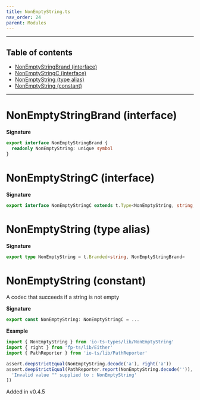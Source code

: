 ```yaml
---
title: NonEmptyString.ts
nav_order: 24
parent: Modules
---
```


---

<h2 class="text-delta">Table of contents</h2>

- [NonEmptyStringBrand (interface)](#nonemptystringbrand-interface)
- [NonEmptyStringC (interface)](#nonemptystringc-interface)
- [NonEmptyString (type alias)](#nonemptystring-type-alias)
- [NonEmptyString (constant)](#nonemptystring-constant)

---

# NonEmptyStringBrand (interface)

**Signature**

```ts
export interface NonEmptyStringBrand {
  readonly NonEmptyString: unique symbol
}
```

# NonEmptyStringC (interface)

**Signature**

```ts
export interface NonEmptyStringC extends t.Type<NonEmptyString, string, unknown> {}
```

# NonEmptyString (type alias)

**Signature**

```ts
export type NonEmptyString = t.Branded<string, NonEmptyStringBrand>
```

# NonEmptyString (constant)

A codec that succeeds if a string is not empty

**Signature**

```ts
export const NonEmptyString: NonEmptyStringC = ...
```

**Example**

```ts
import { NonEmptyString } from 'io-ts-types/lib/NonEmptyString'
import { right } from 'fp-ts/lib/Either'
import { PathReporter } from 'io-ts/lib/PathReporter'

assert.deepStrictEqual(NonEmptyString.decode('a'), right('a'))
assert.deepStrictEqual(PathReporter.report(NonEmptyString.decode('')), [
  'Invalid value "" supplied to : NonEmptyString'
])
```

Added in v0.4.5

